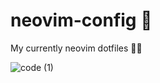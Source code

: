 # neovim-config 🌌
My currently neovim dotfiles 👨‍💻


![code (1)](https://user-images.githubusercontent.com/78836469/142302306-d3ae5884-5e5c-4571-8062-a5e780d9bb71.png)
